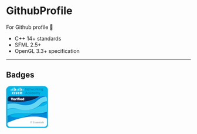 # GithubProfile

For Github profile 🍌

* C++ 14+ standards
* SFML 2.5+
* OpenGL 3.3+ specification

---

## Badges

[![cert_ico](Media/it-essentials.png)](https://www.credly.com/badges/5d6df47b-e8b6-41c7-bf06-330a3589ec6a/public_url)
